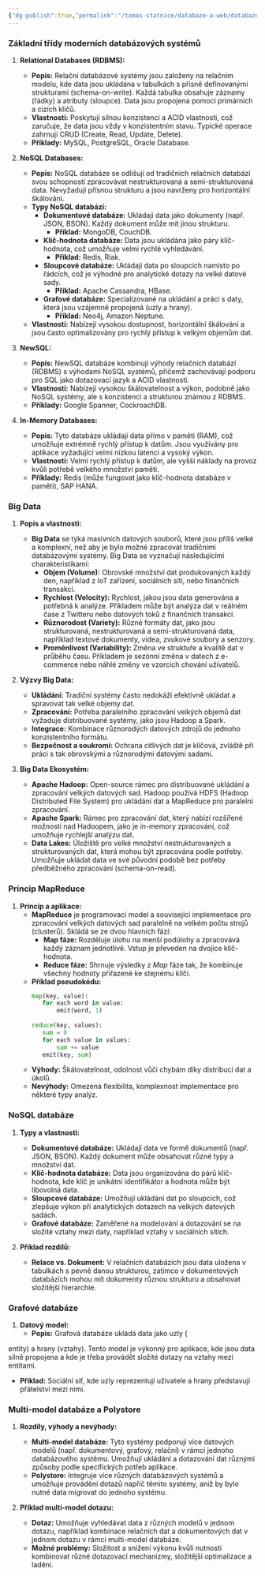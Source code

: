 ```yaml
---
{"dg-publish":true,"permalink":"/tomas-statnice/databaze-a-web/databaze/poznamky/moderni-databazove-systemy/","tags":["databaze","databaze_a_web","tomas"],"noteIcon":""}
---
```


### Základní třídy moderních databázových systémů

1. **Relational Databases (RDBMS):**
   - **Popis:** Relační databázové systémy jsou založeny na relačním modelu, kde data jsou ukládána v tabulkách s přísně definovanými strukturami (schema-on-write). Každá tabulka obsahuje záznamy (řádky) a atributy (sloupce). Data jsou propojena pomocí primárních a cizích klíčů.
   - **Vlastnosti:** Poskytují silnou konzistenci a ACID vlastnosti, což zaručuje, že data jsou vždy v konzistentním stavu. Typické operace zahrnují CRUD (Create, Read, Update, Delete).
   - **Příklady:** MySQL, PostgreSQL, Oracle Database.

2. **NoSQL Databases:**
   - **Popis:** NoSQL databáze se odlišují od tradičních relačních databází svou schopností zpracovávat nestrukturovaná a semi-strukturovaná data. Nevyžadují přísnou strukturu a jsou navrženy pro horizontální škálování.
   - **Typy NoSQL databází:**
     - **Dokumentové databáze:** Ukládají data jako dokumenty (např. JSON, BSON). Každý dokument může mít jinou strukturu.
       - **Příklad:** MongoDB, CouchDB.
     - **Klíč-hodnota databáze:** Data jsou ukládána jako páry klíč-hodnota, což umožňuje velmi rychlé vyhledávání.
       - **Příklad:** Redis, Riak.
     - **Sloupcové databáze:** Ukládají data po sloupcích namísto po řádcích, což je výhodné pro analytické dotazy na velké datové sady.
       - **Příklad:** Apache Cassandra, HBase.
     - **Grafové databáze:** Specializované na ukládání a práci s daty, která jsou vzájemně propojená (uzly a hrany).
       - **Příklad:** Neo4j, Amazon Neptune.
   - **Vlastnosti:** Nabízejí vysokou dostupnost, horizontální škálování a jsou často optimalizovány pro rychlý přístup k velkým objemům dat.

3. **NewSQL:**
   - **Popis:** NewSQL databáze kombinují výhody relačních databází (RDBMS) s výhodami NoSQL systémů, přičemž zachovávají podporu pro SQL jako dotazovací jazyk a ACID vlastnosti.
   - **Vlastnosti:** Nabízejí vysokou škálovatelnost a výkon, podobně jako NoSQL systémy, ale s konzistencí a strukturou známou z RDBMS.
   - **Příklady:** Google Spanner, CockroachDB.

4. **In-Memory Databases:**
   - **Popis:** Tyto databáze ukládají data přímo v paměti (RAM), což umožňuje extrémně rychlý přístup k datům. Jsou využívány pro aplikace vyžadující velmi nízkou latenci a vysoký výkon.
   - **Vlastnosti:** Velmi rychlý přístup k datům, ale vyšší náklady na provoz kvůli potřebě velkého množství paměti.
   - **Příklady:** Redis (může fungovat jako klíč-hodnota databáze v paměti), SAP HANA.

### Big Data

1. **Popis a vlastnosti:**
   - **Big Data** se týká masivních datových souborů, které jsou příliš velké a komplexní, než aby je bylo možné zpracovat tradičními databázovými systémy. Big Data se vyznačují následujícími charakteristikami:
     - **Objem (Volume):** Obrovské množství dat produkovaných každý den, například z IoT zařízení, sociálních sítí, nebo finančních transakcí.
     - **Rychlost (Velocity):** Rychlost, jakou jsou data generována a potřebná k analýze. Příkladem může být analýza dat v reálném čase z Twitteru nebo datových toků z finančních transakcí.
     - **Různorodost (Variety):** Různé formáty dat, jako jsou strukturovaná, nestrukturovaná a semi-strukturovaná data, například textové dokumenty, videa, zvukové soubory a senzory.
     - **Proměnlivost (Variability):** Změna ve struktuře a kvalitě dat v průběhu času. Příkladem je sezónní změna v datech z e-commerce nebo náhlé změny ve vzorcích chování uživatelů.

2. **Výzvy Big Data:**
   - **Ukládání:** Tradiční systémy často nedokáží efektivně ukládat a spravovat tak velké objemy dat.
   - **Zpracování:** Potřeba paralelního zpracování velkých objemů dat vyžaduje distribuované systémy, jako jsou Hadoop a Spark.
   - **Integrace:** Kombinace různorodých datových zdrojů do jednoho konzistentního formátu.
   - **Bezpečnost a soukromí:** Ochrana citlivých dat je klíčová, zvláště při práci s tak obrovskými a různorodými datovými sadami.

3. **Big Data Ekosystém:**
   - **Apache Hadoop:** Open-source rámec pro distribuované ukládání a zpracování velkých datových sad. Hadoop používá HDFS (Hadoop Distributed File System) pro ukládání dat a MapReduce pro paralelní zpracování.
   - **Apache Spark:** Rámec pro zpracování dat, který nabízí rozšířené možnosti nad Hadoopem, jako je in-memory zpracování, což umožňuje rychlejší analýzu dat.
   - **Data Lakes:** Úložiště pro velké množství nestrukturovaných a strukturovaných dat, která mohou být zpracována podle potřeby. Umožňuje ukládat data ve své původní podobě bez potřeby předběžného zpracování (schema-on-read).

### Princip MapReduce

1. **Princip a aplikace:**
   - **MapReduce** je programovací model a související implementace pro zpracování velkých datových sad paralelně na velkém počtu strojů (clusterů). Skládá se ze dvou hlavních fází:
     - **Map fáze:** Rozděluje úlohu na menší podúlohy a zpracovává každý záznam jednotlivě. Vstup je převeden na dvojice klíč-hodnota.
     - **Reduce fáze:** Shrnuje výsledky z *Map* fáze tak, že kombinuje všechny hodnoty přiřazené ke stejnému klíči.
   - **Příklad pseudokódu:**
     ```python
     map(key, value):
        for each word in value:
            emit(word, 1)
 
     reduce(key, values):
        sum = 0
        for each value in values:
            sum += value
        emit(key, sum)
     ```
   - **Výhody:** Škálovatelnost, odolnost vůči chybám díky distribuci dat a úkolů.
   - **Nevýhody:** Omezená flexibilita, komplexnost implementace pro některé typy analýz.

### NoSQL databáze

1. **Typy a vlastnosti:**
   - **Dokumentové databáze:** Ukládají data ve formě dokumentů (např. JSON, BSON). Každý dokument může obsahovat různé typy a množství dat.
   - **Klíč-hodnota databáze:** Data jsou organizována do párů klíč-hodnota, kde klíč je unikátní identifikátor a hodnota může být libovolná data.
   - **Sloupcové databáze:** Umožňují ukládání dat po sloupcích, což zlepšuje výkon při analytických dotazech na velkých datových sadách.
   - **Grafové databáze:** Zaměřené na modelování a dotazování se na složité vztahy mezi daty, například vztahy v sociálních sítích.

2. **Příklad rozdílů:**
   - **Relace vs. Dokument:** V relačních databázích jsou data uložena v tabulkách s pevně danou strukturou, zatímco v dokumentových databázích mohou mít dokumenty různou strukturu a obsahovat složitější hierarchie.

### Grafové databáze

1. **Datový model:**
   - **Popis:** Grafová databáze ukládá data jako uzly (

entity) a hrany (vztahy). Tento model je výkonný pro aplikace, kde jsou data silně propojena a kde je třeba provádět složité dotazy na vztahy mezi entitami.
   - **Příklad:** Sociální síť, kde uzly reprezentují uživatele a hrany představují přátelství mezi nimi.

### Multi-model databáze a Polystore

1. **Rozdíly, výhody a nevýhody:**
   - **Multi-model databáze:** Tyto systémy podporují více datových modelů (např. dokumentový, grafový, relační) v rámci jednoho databázového systému. Umožňují ukládání a dotazování dat různými způsoby podle specifických potřeb aplikace.
   - **Polystore:** Integruje více různých databázových systémů a umožňuje provádění dotazů napříč těmito systémy, aniž by bylo nutné data migrovat do jednoho systému.

2. **Příklad multi-model dotazu:**
   - **Dotaz:** Umožňuje vyhledávat data z různých modelů v jednom dotazu, například kombinace relačních dat a dokumentových dat v jednom dotazu v rámci multi-model databáze.
   - **Možné problémy:** Složitost a snížení výkonu kvůli nutnosti kombinovat různé dotazovací mechanizmy, složitější optimalizace a ladění.